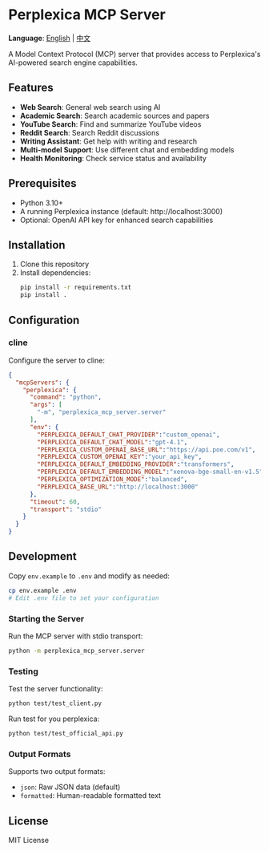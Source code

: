 # Perplexica MCP Server

**Language**: [English](README.md) | [中文](README_zh.md)

A Model Context Protocol (MCP) server that provides access to Perplexica's AI-powered search engine capabilities.

## Features

- **Web Search**: General web search using AI
- **Academic Search**: Search academic sources and papers  
- **YouTube Search**: Find and summarize YouTube videos
- **Reddit Search**: Search Reddit discussions
- **Writing Assistant**: Get help with writing and research
- **Multi-model Support**: Use different chat and embedding models
- **Health Monitoring**: Check service status and availability

## Prerequisites

- Python 3.10+
- A running Perplexica instance (default: http://localhost:3000)
- Optional: OpenAI API key for enhanced search capabilities

## Installation

1. Clone this repository
2. Install dependencies:
   ```bash
   pip install -r requirements.txt
   pip install .
   ```

## Configuration
### cline
Configure the server to cline:
```json
{
  "mcpServers": {
    "perplexica": {
      "command": "python",
      "args": [
        "-m", "perplexica_mcp_server.server"
      ],
      "env": {
        "PERPLEXICA_DEFAULT_CHAT_PROVIDER":"custom_openai",
        "PERPLEXICA_DEFAULT_CHAT_MODEL":"gpt-4.1",
        "PERPLEXICA_CUSTOM_OPENAI_BASE_URL":"https://api.poe.com/v1",
        "PERPLEXICA_CUSTOM_OPENAI_KEY":"your_api_key",
        "PERPLEXICA_DEFAULT_EMBEDDING_PROVIDER":"transformers",
        "PERPLEXICA_DEFAULT_EMBEDDING_MODEL":"xenova-bge-small-en-v1.5",
        "PERPLEXICA_OPTIMIZATION_MODE":"balanced",
        "PERPLEXICA_BASE_URL":"http://localhost:3000"
      },
      "timeout": 60,
      "transport": "stdio"
    }
  }
}

```


## Development

Copy `env.example` to `.env` and modify as needed:

```bash
cp env.example .env
# Edit .env file to set your configuration
```


### Starting the Server

Run the MCP server with stdio transport:

```bash
python -m perplexica_mcp_server.server
```

### Testing

Test the server functionality:

```bash
python test/test_client.py
```

Run test for you perplexica:

```bash
python test/test_official_api.py
```


### Output Formats

Supports two output formats:
- `json`: Raw JSON data (default)
- `formatted`: Human-readable formatted text


## License

MIT License